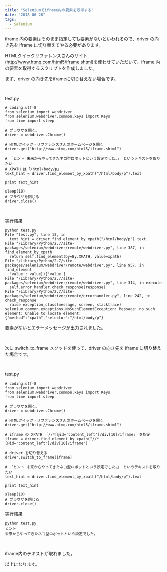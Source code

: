 ```yaml
---
title: "Seleniumでiframe内の要素を取得する"
date: "2018-06-26"
tags:
  - Selenium
---
```


iframe 内の要素はそのまま指定しても要素がないといわれるので、driver の向き先を iframe に切り替えてやる必要があります。

HTMLクイックリファレンスさんのサイト(http://www.htmq.com/html5/iframe.shtml)を使わせていただいて、iframe 内の要素を取得するスクリプトを作成しました。

まず、driver の向き先をiframeに切り替えない場合です。

<br />

test.py

```
# coding:utf-8
from selenium import webdriver
from selenium.webdriver.common.keys import Keys
from time import sleep

# ブラウザを開く。
driver = webdriver.Chrome()

# HTMLクイック・リファレンスさんのホームページを開く
driver.get("http://www.htmq.com/html5/iframe.shtml")

# 「ヒント 未来からやってきたネコ型ロボットという設定でした。」 というテキストを取りたい
# XPATH は「/html/body/p」
text_hint = driver.find_element_by_xpath("/html/body/p").text

print text_hint

sleep(10)
# ブラウザを閉じる
driver.close()
```

<br />

実行結果

```
python test.py
File "test.py", line 13, in 
  text_hint = driver.find_element_by_xpath("/html/body/p").text
File "/Library/Python/2.7/site-packages/selenium/webdriver/remote/webdriver.py", line 387, in find_element_by_xpath
  return self.find_element(by=By.XPATH, value=xpath)
File "/Library/Python/2.7/site-packages/selenium/webdriver/remote/webdriver.py", line 957, in find_element
  'value': value})['value']
File "/Library/Python/2.7/site-packages/selenium/webdriver/remote/webdriver.py", line 314, in execute
  self.error_handler.check_response(response)
File "/Library/Python/2.7/site-packages/selenium/webdriver/remote/errorhandler.py", line 242, in check_response
  raise exception_class(message, screen, stacktrace)
selenium.common.exceptions.NoSuchElementException: Message: no such element: Unable to locate element: {"method":"xpath","selector":"/html/body/p"}
```

要素がないとエラーメッセージが出力されました。

<br />

次に switch_to_frame メソッドを使って、driver の向き先を iframe に切り替えた場合です。

<br />

test.py

```
# coding:utf-8
from selenium import webdriver
from selenium.webdriver.common.keys import Keys
from time import sleep

# ブラウザを開く。
driver = webdriver.Chrome()

# HTMLクイック・リファレンスさんのホームページを開く
driver.get("http://www.htmq.com/html5/iframe.shtml")

# iframe の XPATH 「//*[@id='content_left']/div[10]/iframe」 を指定
iframe = driver.find_element_by_xpath("//*[@id='content_left']/div[10]/iframe")

# driver を切り替える
driver.switch_to_frame(iframe)

# 「ヒント 未来からやってきたネコ型ロボットという設定でした。」 というテキストを取りたい
text_hint = driver.find_element_by_xpath("/html/body/p").text

print text_hint

sleep(10)
# ブラウザを閉じる
driver.close()
```

実行結果

```
python test.py
ヒント
未来からやってきたネコ型ロボットという設定でした。
```

<br />

iframe内のテキストが取れました。

以上になります。
